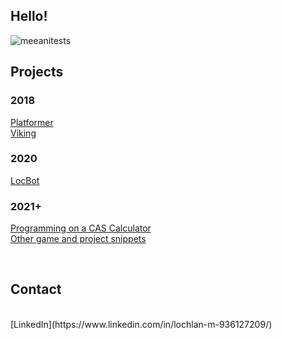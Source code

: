 ## Hello!

![meeanitests](https://user-images.githubusercontent.com/48468645/188485167-a2340125-8d60-4a1a-acd2-5ae76ff91583.gif)

## Projects
### 2018
[Platformer](https://locstock.dev/Platformer)<br/>
[Viking](https://locstock.dev/Viking)<br/>
### 2020
[LocBot](https://github.com/Locstock04/LocBot)
### 2021+
[Programming on a CAS Calculator](https://github.com/Locstock04/cascalculator)<br/>
[Other game and project snippets](https://locstock04.github.io/snippets)


<br/>

## Contact
<br/>
[LinkedIn](https://www.linkedin.com/in/lochlan-m-936127209/) 
<br/>
